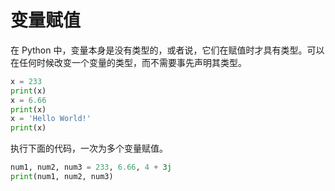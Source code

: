 # 变量赋值

在 Python 中，变量本身是没有类型的，或者说，它们在赋值时才具有类型。可以在任何时候改变一个变量的类型，而不需要事先声明其类型。

```python
x = 233
print(x)
x = 6.66
print(x)
x = 'Hello World!'
print(x)
```

执行下面的代码，一次为多个变量赋值。

```python
num1, num2, num3 = 233, 6.66, 4 + 3j
print(num1, num2, num3)
```

